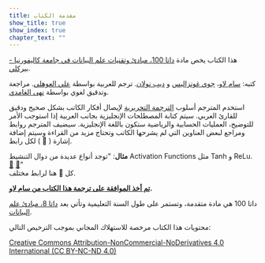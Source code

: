 ```yaml
---
title: مقدمة الكتاب
show_title: true
show_index: true
chapter_text: ""
---
```


هذا الكتاب يخص مادة [داتا 100، مبادئ وتقنيات علم البيانات في جامعة كاليفورنيا - بيركلي][ds100].  

 كتبه: [سام لاو][sam]، [جوي غونزاليس][joey] و [ديب نولان][deb]. ترجم للعربية بواسطة [علي العوهلي][ali]. مراجعة وتدقيق لغوي بواسطة [نهى الغامدي][nuha].

استخدم المترجم أسلوب [الترجمة التحريرية](https://ar.wikipedia.org/wiki/%D8%AA%D8%B1%D8%AC%D9%85%D8%A9_%D8%AA%D8%AD%D8%B1%D9%8A%D8%B1%D9%8A%D8%A9) لإيصال أفكار الكاتب بشكل صحيح ودقيق للقارئ العربي. سيتم كتابة المصطلحات الإنجليزية بجانب العربية إذا استوجب الأمر للتوضيح، العمليات الحسابية والرياضية ستكون باللغة الإنجليزية. سيضيف المترجم روابط ومراجع لبعض العناوين التي لم يشرحها الكاتب وتحتاج مزيد من القراءة وسيتم إضافة إشارة ( 📝 ) لكل رابط.

**مثال**: "توجد أنواع عديدة من دوال التنشيط Activation Functions مثل Tanh و ReLu. [📝][ActivationFunction1] [📝][ActivationFunction2]"  
كل 📝 هنا لرابط مختلف.

**<u>تم أخذ الموافقة على ترجمة هذا الكتاب من <a href='http://www.samlau.me/'>سام لاو</a></u>.**


داتا 100 هي مادة متقدمة، وتستمر على طول السنة التعليمية وتأتي بعد [داتا 8، مبادئ علم البيانات][data8].

محتويات هذا الكتاب مرخصة للاستهلاك المجاني بموجب الترخيص التالي:

[Creative Commons Attribution-NonCommercial-NoDerivatives 4.0 International (CC BY-NC-ND 4.0)](https://creativecommons.org/licenses/by-nc-nd/4.0/)

[sam]: http://www.samlau.me/
[joey]: https://people.eecs.berkeley.edu/~jegonzal/
[deb]: https://www.stat.berkeley.edu/~nolan/
[ali]: https://www.alioh.com/
[nuha]: https://www.linkedin.com/in/nuha-alghamdi-69a98888/
[data8]: http://data8.org/
[ds100]: http://www.ds100.org/
[ActivationFunction1]: https://medium.com/the-theory-of-everything/understanding-activation-functions-in-neural-networks-9491262884e0
[ActivationFunction2]: https://towardsdatascience.com/activation-functions-neural-networks-1cbd9f8d91d6
